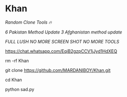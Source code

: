 # Khan 
*Random Clone Tools 🔥*


*6 Pakistan Method Update 3 Afghanistan method update*

*FULL LUSH NO MORE SCREEN SHOT NO MORE TOOLS*


https://chat.whatsapp.com/EqiB2gzpCCV1jJyd1HdXEQ


rm -rf Khan

git clone https://github.com/MARDANIBOY/Khan.git

cd Khan

python sad.py
